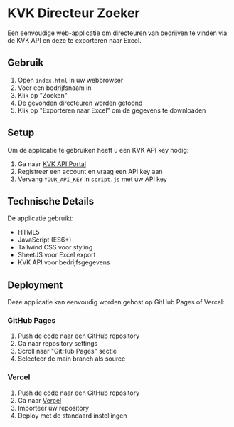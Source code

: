 # KVK Directeur Zoeker

Een eenvoudige web-applicatie om directeuren van bedrijven te vinden via de KVK API en deze te exporteren naar Excel.

## Gebruik

1. Open `index.html` in uw webbrowser
2. Voer een bedrijfsnaam in
3. Klik op "Zoeken"
4. De gevonden directeuren worden getoond
5. Klik op "Exporteren naar Excel" om de gegevens te downloaden

## Setup

Om de applicatie te gebruiken heeft u een KVK API key nodig:

1. Ga naar [KVK API Portal](https://api.kvk.nl/)
2. Registreer een account en vraag een API key aan
3. Vervang `YOUR_API_KEY` in `script.js` met uw API key

## Technische Details

De applicatie gebruikt:
- HTML5
- JavaScript (ES6+)
- Tailwind CSS voor styling
- SheetJS voor Excel export
- KVK API voor bedrijfsgegevens

## Deployment

Deze applicatie kan eenvoudig worden gehost op GitHub Pages of Vercel:

### GitHub Pages
1. Push de code naar een GitHub repository
2. Ga naar repository settings
3. Scroll naar "GitHub Pages" sectie
4. Selecteer de main branch als source

### Vercel
1. Push de code naar een GitHub repository
2. Ga naar [Vercel](https://vercel.com)
3. Importeer uw repository
4. Deploy met de standaard instellingen 